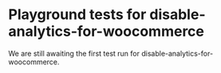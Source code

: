 # Playground tests for disable-analytics-for-woocommerce
We are still awaiting the first test run for disable-analytics-for-woocommerce.
